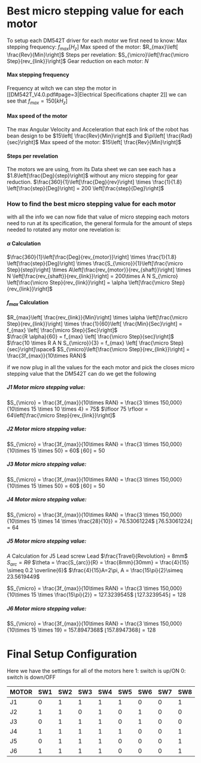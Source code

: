 
# Best micro stepping value for each motor
To setup each DM542T driver for each motor we first need to know:
Max stepping frequency: $f_{max} \left[H_z\right]$
Max speed of the motor: $R_{max}\left[ \frac{Rev}{Min}\right]$
Steps per revelation: $S_{\micro}\left[\frac{\micro Step}{rev_{link}}\right]$
Gear reduction on each motor: $N$

#### Max stepping frequency
Frequency at witch we can step the motor in [[DM542T_V4.0.pdf#page=3|Electrical Specifications chapter 2]] we can see that $f_{max} = 150\left[kH_z\right]$

#### Max speed of the motor
The max Angular Velocity and Acceleration that each link of the robot has bean design to be 
$15\left[ \frac{Rev}{Min}\right]$ and $\pi\left[ \frac{Rad}{sec}\right]$ 
Max speed of the motor: $15\left[ \frac{Rev}{Min}\right]$

#### Steps per revelation
The motors we are using, from its Data sheet we can see each has a $1.8\left[\frac{Deg}{step}\right]$ without any micro stepping for gear reduction.
$\frac{360}{1}\left[\frac{Deg}{rev}\right] \times \frac{1}{1.8} \left[\frac{step}{Deg}\right] = 200 \left[\frac{step}{Deg}\right]$   

### How to find the best micro stepping value for each motor
with all the info we can now fide that value of micro stepping each motors need to run at its specification, the general formula for the amount of steps needed to rotated any motor one revelation is:
#### $\alpha$ Calculation 
$\frac{360}{1}\left[\frac{Deg}{rev_{motor}}\right] \times \frac{1}{1.8} \left[\frac{step}{Deg}\right] \times \frac{S_{\micro}}{1}\left[\frac{\micro Step}{step}\right] \times  A\left[\frac{rev_{motor}}{rev_{shaft}}\right] \times N \left[\frac{rev_{shaft}}{rev_{link}}\right] = 200\times A N S_{\micro} \left[\frac{\micro Step}{rev_{link}}\right] = \alpha \left[\frac{\micro Step}{rev_{link}}\right]$   
#### $f_{max}$ Calculation
$R_{max}\left[ \frac{rev_{link}}{Min}\right] \times \alpha \left[\frac{\micro Step}{rev_{link}}\right] \times \frac{1}{60}\left[ \frac{Min}{Sec}\right] = f_{max} \left[ \frac{\micro Step}{Sec}\right]$   
$\frac{R \alpha}{60} = f_{max} \left[ \frac{\micro Step}{sec}\right]$
$\frac{10 \times R  A  N  S_{\micro}}{3} = f_{max} \left[ \frac{\micro Step}{sec}\right]\space$
$S_{\micro}\left[\frac{\micro Step}{rev_{link}}\right] = \frac{3f_{max}}{10\times RAN}$ 

if we now plug in all the values for the each motor and pick the closes micro stepping value that the DM542T can do we get the following 

 ##### J1 Motor micro stepping value:
$S_{\micro} = \frac{3f_{max}}{10\times RAN} = \frac{3 \times 150,000}{10\times 15 \times 10 \times 4} = 75$ 
$\lfloor 75 \rfloor = 64\left[\frac{\micro Step}{rev_{link}}\right]$  

##### J2 Motor micro stepping value: 
$S_{\micro} = \frac{3f_{max}}{10\times RAN} = \frac{3 \times 150,000}{10\times 15 \times 50} = 60$ 
$\lfloor 60 \rfloor = 50$ 

##### J3 Motor micro stepping value:
$S_{\micro} = \frac{3f_{max}}{10\times RAN} = \frac{3 \times 150,000}{10\times 15 \times 50} = 60$ 
$\lfloor 60 \rfloor = 50$  

##### J4 Motor micro stepping value:
$S_{\micro} = \frac{3f_{max}}{10\times RAN} = \frac{3 \times 150,000}{10\times 15 \times 14 \times \frac{28}{10}} = 76.53061224$ 
$\lfloor 76.53061224 \rfloor = 64$  

##### J5 Motor micro stepping value:
$A$ Calculation for J5 Lead screw 
Lead $\frac{Travel}{Revolution} = 8mm$ 
$S_{arc}=R\theta$
$\theta = \frac{S_{arc}}{R} = \frac{8mm}{30mm} = \frac{4}{15} \simeq 0.2 \overline{6}$
$\frac{4}{15}A=2\pi, A = \frac{15\pi}{2}\simeq 23.5619449$

$S_{\micro} = \frac{3f_{max}}{10\times RAN} = \frac{3 \times 150,000}{10\times 15 \times \frac{15\pi}{2}} = 127.3239545$ 
$\lfloor 127.3239545 \rfloor = 128$

##### J6 Motor micro stepping value:
$S_{\micro} = \frac{3f_{max}}{10\times RAN} = \frac{3 \times 150,000}{10\times 15 \times 19} = 157.8947368$ 
$\lfloor 157.8947368 \rfloor = 128$  

# Final Setup Configuration
Here we have the settings for all of the motors here
1: switch is up/ON
0: switch is down/OFF

| MOTOR | SW1 | SW2 | SW3 | SW4 | SW5 | SW6 | SW7 | SW8 |
| ----- | --- | --- | --- | --- | --- | --- | --- | --- |
| J1    | 0   | 1   | 1   | 1   | 1   | 0   | 0   | 1   |
| J2    | 1   | 1   | 0   | 1   | 0   | 1   | 0   | 0   |
| J3    | 0   | 1   | 1   | 1   | 0   | 1   | 0   | 0   |
| J4    | 1   | 1   | 1   | 1   | 1   | 0   | 0   | 1   |
| J5    | 0   | 1   | 1   | 1   | 0   | 0   | 0   | 1   |
| J6    | 1   | 1   | 1   | 1   | 0   | 0   | 0   | 1   |


